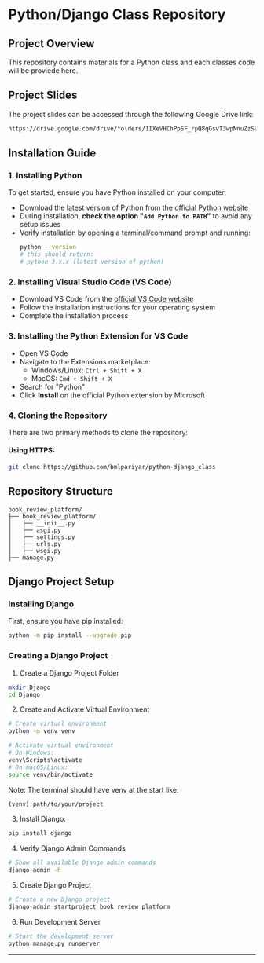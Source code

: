 # Python/Django Class Repository

## Project Overview
This repository contains materials for a Python class and each classes code will be proviede here.
## Project Slides
The project slides can be accessed through the following Google Drive link:
```bash
https://drive.google.com/drive/folders/1IXeVHChPpSF_rpQ8qGsvT3wpNnuZzSBu?usp=sharing
```
## Installation Guide

### 1. Installing Python
To get started, ensure you have Python installed on your computer:

- Download the latest version of Python from the [official Python website](https://www.python.org/downloads/)
- During installation, **check the option "`Add Python to PATH`"** to avoid any setup issues
- Verify installation by opening a terminal/command prompt and running:
  ```bash
  python --version
  # this should return:
  # python 3.x.x (latest version of python)
  ```

### 2. Installing Visual Studio Code (VS Code)
- Download VS Code from the [official VS Code website](https://code.visualstudio.com/)
- Follow the installation instructions for your operating system
- Complete the installation process

### 3. Installing the Python Extension for VS Code
- Open VS Code
- Navigate to the Extensions marketplace:
  - Windows/Linux: `Ctrl + Shift + X`
  - MacOS: `Cmd + Shift + X`
- Search for "Python"
- Click **Install** on the official Python extension by Microsoft

### 4. Cloning the Repository
There are two primary methods to clone the repository:

#### Using HTTPS:
```bash
git clone https://github.com/bmlpariyar/python-django_class
```
## Repository Structure
```
book_review_platform/
├── book_review_platform/
│   ├── __init__.py
│   ├── asgi.py
│   ├── settings.py
│   ├── urls.py
│   ├── wsgi.py
├── manage.py
```


## Django Project Setup

### Installing Django
First, ensure you have pip installed:
```bash
python -m pip install --upgrade pip
```

### Creating a Django Project

1. Create a Django Project Folder
```bash
mkdir Django
cd Django
```

2. Create and Activate Virtual Environment
```bash
# Create virtual environment
python -m venv venv

# Activate virtual environment
# On Windows:
venv\Scripts\activate
# On macOS/Linux:
source venv/bin/activate
```
Note: The terminal should have venv at the start like:
```bash
(venv) path/to/your/project
```

3. Install Django:
```bash
pip install django
```

4. Verify Django Admin Commands
```bash
# Show all available Django admin commands
django-admin -h
```

5. Create Django Project
```bash
# Create a new Django project
django-admin startproject book_review_platform
```

6. Run Development Server
```bash
# Start the development server
python manage.py runserver
```
---
